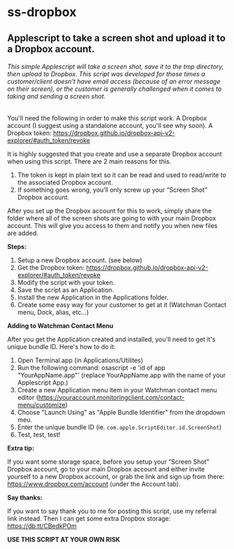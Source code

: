 # ss-dropbox
## Applescript to take a screen shot and upload it to a Dropbox account.
###### This simple Applescript will take a screen shot, save it to the tmp directory, then upload to Dropbox. This script was developed for those times a customer/client doesn't have email access (because of an error message on their screen), or the customer is generally challenged when it comes to taking and sending a screen shot.
You'll need the following in order to make this script work. A Dropbox account (I suggest using a standalone account, you'll see why soon). A Dropbox token: https://dropbox.github.io/dropbox-api-v2-explorer/#auth_token/revoke

It is highly suggested that you create and use a separate Dropbox account when using this script. There are 2 main reasons for this.

1. The token is kept in plain text so it can be read and used to read/write to the associated Dropbox account.
2. If something goes wrong, you’ll only screw up your “Screen Shot” Dropbox account.

After you set up the Dropbox account for this to work, simply share the folder where all of the screen shots are going to with your main Dropbox account. This will give you access to them and notify you when new files are added.

**Steps:**

1. Setup a new Dropbox account. (see below)
2. Get the Dropbox token: https://dropbox.github.io/dropbox-api-v2-explorer/#auth_token/revoke
3. Modify the script with your token.
4. Save the script as an Application.
5. Install the new Application in the Applications folder.
6. Create some easy way for your customer to get at it (Watchman Contact menu, Dock, alias, etc…)

**Adding to Watchman Contact Menu**

After you get the Application created and installed, you'll need to get it's unique bundle ID.  Here's how to do it:

1. Open Terminal.app (in Applications/Utilites)
2. Run the following command: osascript -e 'id of app "YourAppName.app"' (replace YourAppName.app with the name of your Applescript App.)
3. Create a new Application menu item in your Watchman contact menu editor (https://youraccount.monitoringclient.com/contact-menu/customize)
4. Choose "Launch Using" as "Apple Bundle Identifier" from the dropdown meu.
5. Enter the unique bundle ID (ie. `com.apple.ScriptEditor.id.ScreenShot`)
6. Test, test, test!

**Extra tip:**

If you want some storage space, before you setup your “Screen Shot” Dropbox account, go to your main Dropbox account and either invite yourself to a new Dropbox account, or grab the link and sign up from there: https://www.dropbox.com/account (under the Account tab).

**Say thanks:**

If you want to say thank you to me for posting this script, use my referral link instead. Then I can get some extra Dropbox storage: https://db.tt/CBedkPOm

**USE THIS SCRIPT AT YOUR OWN RISK**
